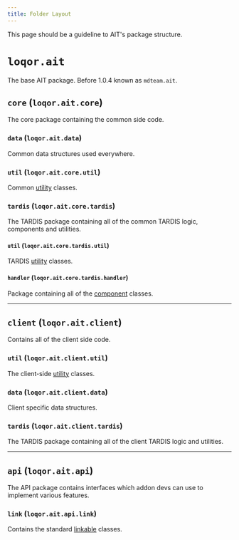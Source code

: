 ```yaml
---
title: Folder Layout
---
```


This page should be a guideline to AIT's package structure.

# `loqor.ait`
The base AIT package. Before 1.0.4 known as `mdteam.ait`.

## `core` (`loqor.ait.core`)
The core package containing the common side code.

### `data` (`loqor.ait.data`)
Common data structures used everywhere.

### `util` (`loqor.ait.core.util`)
Common [utility](../utils) classes.

### `tardis` (`loqor.ait.core.tardis`)
The TARDIS package containing all of the common TARDIS logic, components and utilities.

#### `util` (`loqor.ait.core.tardis.util`)
TARDIS [utility](../utils) classes.

#### `handler` (`loqor.ait.core.tardis.handler`)
Package containing all of the [component](../components) classes.

---

## `client` (`loqor.ait.client`)
Contains all of the client side code.

### `util` (`loqor.ait.client.util`)
The client-side [utility](../utils) classes.

### `data` (`loqor.ait.client.data`)
Client specific data structures.

### `tardis` (`loqor.ait.client.tardis`)
The TARDIS package containing all of the client TARDIS logic and utilities.

---

## `api` (`loqor.ait.api`)
The API package contains interfaces which addon devs can use to implement various features.

### `link` (`loqor.ait.api.link`)
Contains the standard [linkable](../linkables) classes.
